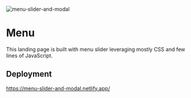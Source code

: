 ![menu-slider-and-modal](https://user-images.githubusercontent.com/74613776/109272861-749e5500-7837-11eb-8245-2445695c7555.PNG)

# Menu

This landing page is built with menu slider leveraging mostly CSS and few lines of JavaScript.
  
## Deployment

https://menu-slider-and-modal.netlify.app/
